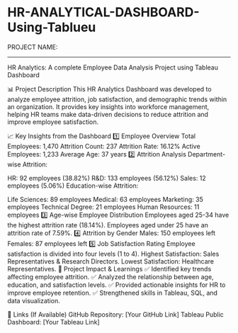 # HR-ANALYTICAL-DASHBOARD-Using-Tablueu
PROJECT NAME:
_________________________________________________________________
HR Analytics: A complete Employee Data Analysis 
             Project using Tableau Dashboard

📊 Project Description
This HR Analytics Dashboard was developed to analyze employee attrition, job satisfaction, and demographic trends within an organization. It provides key insights into workforce management, helping HR teams make data-driven decisions to reduce attrition and improve employee satisfaction.

📈 Key Insights from the Dashboard
1️⃣ Employee Overview
Total Employees: 1,470
Attrition Count: 237
Attrition Rate: 16.12%
Active Employees: 1,233
Average Age: 37 years
2️⃣ Attrition Analysis
Department-wise Attrition:

HR: 92 employees (38.82%)
R&D: 133 employees (56.12%)
Sales: 12 employees (5.06%)
Education-wise Attrition:

Life Sciences: 89 employees
Medical: 63 employees
Marketing: 35 employees
Technical Degree: 21 employees
Human Resources: 11 employees
3️⃣ Age-wise Employee Distribution
Employees aged 25-34 have the highest attrition rate (18.14%).
Employees aged under 25 have an attrition rate of 7.59%.
4️⃣ Attrition by Gender
Males: 150 employees left
Females: 87 employees left
5️⃣ Job Satisfaction Rating
Employee satisfaction is divided into four levels (1 to 4).
Highest Satisfaction: Sales Representatives & Research Directors.
Lowest Satisfaction: Healthcare Representatives.
📌 Project Impact & Learnings
✅ Identified key trends affecting employee attrition.
✅ Analyzed the relationship between age, education, and satisfaction levels.
✅ Provided actionable insights for HR to improve employee retention.
✅ Strengthened skills in Tableau, SQL, and data visualization.

🔗 Links (If Available)
GitHub Repository: [Your GitHub Link]
Tableau Public Dashboard: [Your Tableau Link]

